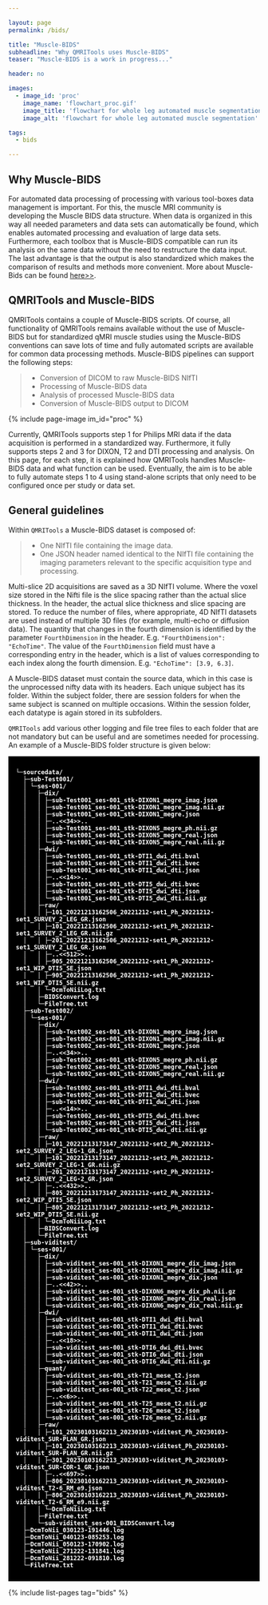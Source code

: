 ```yaml
---

layout: page
permalink: /bids/

title: "Muscle-BIDS"
subheadline: "Why QMRITools uses Muscle-BIDS"
teaser: "Muscle-BIDS is a work in progress..."

header: no

images:
  - image_id: 'proc'
    image_name: 'flowchart_proc.gif'
    image_title: 'flowchart for whole leg automated muscle segmentation using convolutional neural network with the UNET architecture.'
    image_alt: 'flowchart for whole leg automated muscle segmentation'

tags: 
  - bids

---
```



## Why Muscle-BIDS

For automated data processing of processing with various tool-boxes data management is important. For this, the muscle MRI community is developing the Muscle BIDS data structure. When data is organized in this way all needed parameters and data sets can automatically be found, which enables automated processing and evaluation of large data sets. Furthermore, each toolbox that is Muscle-BIDS compatible can run its analysis on the same data without the need to restructure the data input. The last advantage is that the output is also standardized which makes the comparison of results and methods more convenient. More about Muscle-Bids can be found [here>>](https://muscle-bids.github.io/).

## QMRITools and Muscle-BIDS

QMRITools contains a couple of Muscle-BIDS scripts. Of course, all functionality of QMRITools remains available without the use of Muscle-BIDS but for standardized qMRI muscle studies using the Muscle-BIDS conventions can save lots of time and fully automated scripts are available for common data processing methods. Muscle-BIDS pipelines can support the following steps:

> - Conversion of DICOM to raw Muscle-BIDS NIfTI
> - Processing of Muscle-BIDS data
> - Analysis of processed Muscle-BIDS data
> - Conversion of Muscle-BIDS output to DICOM

{% include page-image im_id="proc" %}

Currently, QMRITools supports step 1 for Philips MRI data if the data acquisition is performed in a standardized way. Furthermore, it fully supports steps 2 and 3 for DIXON, T2 and DTI processing and analysis. On this page, for each step, it is explained how QMRITools handles Muscle-BIDS data and what function can be used. Eventually, the aim is to be able to fully automate steps 1 to 4 using stand-alone scripts that only need to be configured once per study or data set.

## General guidelines

Within `QMRITools` a Muscle-BIDS dataset is composed of:

> - One NIfTI file containing the image data.
> - One JSON header named identical to the NIfTI file containing the imaging parameters relevant to the specific acquisition type and processing.

Multi-slice 2D acquisitions are saved as a 3D NIfTI volume. Where the voxel size stored in the Nifti file is the slice spacing rather than the actual slice thickness. In the header, the actual slice thickness and slice spacing are stored.
To reduce the number of files, where appropriate, 4D NIfTI datasets are used instead of multiple 3D files (for example, multi-echo or diffusion data). The quantity that changes in the fourth dimension is identified by the parameter `FourthDimension` in the header. E.g. `"FourthDimension": "EchoTime"`. The value of the `FourthDimension` field must have a corresponding entry in the header, which is a list of values corresponding to each index along the fourth dimension. E.g. `"EchoTime": [3.9, 6.3]`.

A Muscle-BIDS dataset must contain the source data, which in this case is the unprocessed nifty data with its headers. Each unique subject has its folder. Within the subject folder, there are session folders for when the same subject is scanned on multiple occasions. Within the session folder, each datatype is again stored in its subfolders.

`QMRITools` add various other logging and file tree files to each folder that are not mandatory but can be useful and are sometimes needed for processing. An example of a Muscle-BIDS folder structure is given below:

<div style="
  background-color:black;
  font-family:Roboto Mono,SFMono-Regular,Consolas,Menlo,monospace;
  line-height: 1.17;
  padding-top: 25px;
  padding-bottom: 25px;
  padding-left: 15px;
  padding-right: 15px;
  color: white;
  font-weight: bold;
  font-size: 12px">
└─sourcedata/<br>
&nbsp;&nbsp;├─sub-Test001/<br>
&nbsp;&nbsp;│&nbsp;└─ses-001/<br>
&nbsp;&nbsp;│&nbsp;&nbsp;&nbsp;├─dix/<br>
&nbsp;&nbsp;│&nbsp;&nbsp;&nbsp;│&nbsp;├─sub-Test001_ses-001_stk-DIXON1_megre_imag.json<br>
&nbsp;&nbsp;│&nbsp;&nbsp;&nbsp;│&nbsp;├─sub-Test001_ses-001_stk-DIXON1_megre_imag.nii.gz<br>
&nbsp;&nbsp;│&nbsp;&nbsp;&nbsp;│&nbsp;├─sub-Test001_ses-001_stk-DIXON1_megre.json<br>
&nbsp;&nbsp;│&nbsp;&nbsp;&nbsp;│&nbsp;├─..<<34>>..<br>
&nbsp;&nbsp;│&nbsp;&nbsp;&nbsp;│&nbsp;├─sub-Test001_ses-001_stk-DIXON5_megre_ph.nii.gz<br>
&nbsp;&nbsp;│&nbsp;&nbsp;&nbsp;│&nbsp;├─sub-Test001_ses-001_stk-DIXON5_megre_real.json<br>
&nbsp;&nbsp;│&nbsp;&nbsp;&nbsp;│&nbsp;└─sub-Test001_ses-001_stk-DIXON5_megre_real.nii.gz<br>
&nbsp;&nbsp;│&nbsp;&nbsp;&nbsp;├─dwi/<br>
&nbsp;&nbsp;│&nbsp;&nbsp;&nbsp;│&nbsp;├─sub-Test001_ses-001_stk-DTI1_dwi_dti.bval<br>
&nbsp;&nbsp;│&nbsp;&nbsp;&nbsp;│&nbsp;├─sub-Test001_ses-001_stk-DTI1_dwi_dti.bvec<br>
&nbsp;&nbsp;│&nbsp;&nbsp;&nbsp;│&nbsp;├─sub-Test001_ses-001_stk-DTI1_dwi_dti.json<br>
&nbsp;&nbsp;│&nbsp;&nbsp;&nbsp;│&nbsp;├─..<<14>>..<br>
&nbsp;&nbsp;│&nbsp;&nbsp;&nbsp;│&nbsp;├─sub-Test001_ses-001_stk-DTI5_dwi_dti.bvec<br>
&nbsp;&nbsp;│&nbsp;&nbsp;&nbsp;│&nbsp;├─sub-Test001_ses-001_stk-DTI5_dwi_dti.json<br>
&nbsp;&nbsp;│&nbsp;&nbsp;&nbsp;│&nbsp;└─sub-Test001_ses-001_stk-DTI5_dwi_dti.nii.gz<br>
&nbsp;&nbsp;│&nbsp;&nbsp;&nbsp;├─raw/<br>
&nbsp;&nbsp;│&nbsp;&nbsp;&nbsp;│&nbsp;├─101_20221213162506_20221212-set1_Ph_20221212-set1_SURVEY_2_LEG_GR.json<br>
&nbsp;&nbsp;│&nbsp;&nbsp;&nbsp;│&nbsp;├─101_20221213162506_20221212-set1_Ph_20221212-set1_SURVEY_2_LEG_GR.nii.gz<br>
&nbsp;&nbsp;│&nbsp;&nbsp;&nbsp;│&nbsp;├─201_20221213162506_20221212-set1_Ph_20221212-set1_SURVEY_2_LEG_GR.json<br>
&nbsp;&nbsp;│&nbsp;&nbsp;&nbsp;│&nbsp;├─..<<512>>..<br>
&nbsp;&nbsp;│&nbsp;&nbsp;&nbsp;│&nbsp;├─905_20221213162506_20221212-set1_Ph_20221212-set1_WIP_DTI5_SE.json<br>
&nbsp;&nbsp;│&nbsp;&nbsp;&nbsp;│&nbsp;├─905_20221213162506_20221212-set1_Ph_20221212-set1_WIP_DTI5_SE.nii.gz<br>
&nbsp;&nbsp;│&nbsp;&nbsp;&nbsp;│&nbsp;└─DcmToNiiLog.txt<br>
&nbsp;&nbsp;│&nbsp;&nbsp;&nbsp;├─BIDSConvert.log<br>
&nbsp;&nbsp;│&nbsp;&nbsp;&nbsp;└─FileTree.txt<br>
&nbsp;&nbsp;├─sub-Test002/<br>
&nbsp;&nbsp;│&nbsp;└─ses-001/<br>
&nbsp;&nbsp;│&nbsp;&nbsp;&nbsp;├─dix/<br>
&nbsp;&nbsp;│&nbsp;&nbsp;&nbsp;│&nbsp;├─sub-Test002_ses-001_stk-DIXON1_megre_imag.json<br>
&nbsp;&nbsp;│&nbsp;&nbsp;&nbsp;│&nbsp;├─sub-Test002_ses-001_stk-DIXON1_megre_imag.nii.gz<br>
&nbsp;&nbsp;│&nbsp;&nbsp;&nbsp;│&nbsp;├─sub-Test002_ses-001_stk-DIXON1_megre.json<br>
&nbsp;&nbsp;│&nbsp;&nbsp;&nbsp;│&nbsp;├─..<<34>>..<br>
&nbsp;&nbsp;│&nbsp;&nbsp;&nbsp;│&nbsp;├─sub-Test002_ses-001_stk-DIXON5_megre_ph.nii.gz<br>
&nbsp;&nbsp;│&nbsp;&nbsp;&nbsp;│&nbsp;├─sub-Test002_ses-001_stk-DIXON5_megre_real.json<br>
&nbsp;&nbsp;│&nbsp;&nbsp;&nbsp;│&nbsp;└─sub-Test002_ses-001_stk-DIXON5_megre_real.nii.gz<br>
&nbsp;&nbsp;│&nbsp;&nbsp;&nbsp;├─dwi/<br>
&nbsp;&nbsp;│&nbsp;&nbsp;&nbsp;│&nbsp;├─sub-Test002_ses-001_stk-DTI1_dwi_dti.bval<br>
&nbsp;&nbsp;│&nbsp;&nbsp;&nbsp;│&nbsp;├─sub-Test002_ses-001_stk-DTI1_dwi_dti.bvec<br>
&nbsp;&nbsp;│&nbsp;&nbsp;&nbsp;│&nbsp;├─sub-Test002_ses-001_stk-DTI1_dwi_dti.json<br>
&nbsp;&nbsp;│&nbsp;&nbsp;&nbsp;│&nbsp;├─..<<14>>..<br>
&nbsp;&nbsp;│&nbsp;&nbsp;&nbsp;│&nbsp;├─sub-Test002_ses-001_stk-DTI5_dwi_dti.bvec<br>
&nbsp;&nbsp;│&nbsp;&nbsp;&nbsp;│&nbsp;├─sub-Test002_ses-001_stk-DTI5_dwi_dti.json<br>
&nbsp;&nbsp;│&nbsp;&nbsp;&nbsp;│&nbsp;└─sub-Test002_ses-001_stk-DTI5_dwi_dti.nii.gz<br>
&nbsp;&nbsp;│&nbsp;&nbsp;&nbsp;├─raw/<br>
&nbsp;&nbsp;│&nbsp;&nbsp;&nbsp;│&nbsp;├─101_20221213173147_20221212-set2_Ph_20221212-set2_SURVEY_2_LEG-1_GR.json<br>
&nbsp;&nbsp;│&nbsp;&nbsp;&nbsp;│&nbsp;├─101_20221213173147_20221212-set2_Ph_20221212-set2_SURVEY_2_LEG-1_GR.nii.gz<br>
&nbsp;&nbsp;│&nbsp;&nbsp;&nbsp;│&nbsp;├─201_20221213173147_20221212-set2_Ph_20221212-set2_SURVEY_2_LEG-2_GR.json<br>
&nbsp;&nbsp;│&nbsp;&nbsp;&nbsp;│&nbsp;├─..<<432>>..<br>
&nbsp;&nbsp;│&nbsp;&nbsp;&nbsp;│&nbsp;├─805_20221213173147_20221212-set2_Ph_20221212-set2_WIP_DTI5_SE.json<br>
&nbsp;&nbsp;│&nbsp;&nbsp;&nbsp;│&nbsp;├─805_20221213173147_20221212-set2_Ph_20221212-set2_WIP_DTI5_SE.nii.gz<br>
&nbsp;&nbsp;│&nbsp;&nbsp;&nbsp;│&nbsp;└─DcmToNiiLog.txt<br>
&nbsp;&nbsp;│&nbsp;&nbsp;&nbsp;├─BIDSConvert.log<br>
&nbsp;&nbsp;│&nbsp;&nbsp;&nbsp;└─FileTree.txt<br>
&nbsp;&nbsp;├─sub-viditest/<br>
&nbsp;&nbsp;│&nbsp;└─ses-001/<br>
&nbsp;&nbsp;│&nbsp;&nbsp;&nbsp;├─dix/<br>
&nbsp;&nbsp;│&nbsp;&nbsp;&nbsp;│&nbsp;├─sub-viditest_ses-001_stk-DIXON1_megre_dix_imag.json<br>
&nbsp;&nbsp;│&nbsp;&nbsp;&nbsp;│&nbsp;├─sub-viditest_ses-001_stk-DIXON1_megre_dix_imag.nii.gz<br>
&nbsp;&nbsp;│&nbsp;&nbsp;&nbsp;│&nbsp;├─sub-viditest_ses-001_stk-DIXON1_megre_dix.json<br>
&nbsp;&nbsp;│&nbsp;&nbsp;&nbsp;│&nbsp;├─..<<42>>..<br>
&nbsp;&nbsp;│&nbsp;&nbsp;&nbsp;│&nbsp;├─sub-viditest_ses-001_stk-DIXON6_megre_dix_ph.nii.gz<br>
&nbsp;&nbsp;│&nbsp;&nbsp;&nbsp;│&nbsp;├─sub-viditest_ses-001_stk-DIXON6_megre_dix_real.json<br>
&nbsp;&nbsp;│&nbsp;&nbsp;&nbsp;│&nbsp;└─sub-viditest_ses-001_stk-DIXON6_megre_dix_real.nii.gz<br>
&nbsp;&nbsp;│&nbsp;&nbsp;&nbsp;├─dwi/<br>
&nbsp;&nbsp;│&nbsp;&nbsp;&nbsp;│&nbsp;├─sub-viditest_ses-001_stk-DTI1_dwi_dti.bval<br>
&nbsp;&nbsp;│&nbsp;&nbsp;&nbsp;│&nbsp;├─sub-viditest_ses-001_stk-DTI1_dwi_dti.bvec<br>
&nbsp;&nbsp;│&nbsp;&nbsp;&nbsp;│&nbsp;├─sub-viditest_ses-001_stk-DTI1_dwi_dti.json<br>
&nbsp;&nbsp;│&nbsp;&nbsp;&nbsp;│&nbsp;├─..<<18>>..<br>
&nbsp;&nbsp;│&nbsp;&nbsp;&nbsp;│&nbsp;├─sub-viditest_ses-001_stk-DTI6_dwi_dti.bvec<br>
&nbsp;&nbsp;│&nbsp;&nbsp;&nbsp;│&nbsp;├─sub-viditest_ses-001_stk-DTI6_dwi_dti.json<br>
&nbsp;&nbsp;│&nbsp;&nbsp;&nbsp;│&nbsp;└─sub-viditest_ses-001_stk-DTI6_dwi_dti.nii.gz<br>
&nbsp;&nbsp;│&nbsp;&nbsp;&nbsp;├─quant/<br>
&nbsp;&nbsp;│&nbsp;&nbsp;&nbsp;│&nbsp;├─sub-viditest_ses-001_stk-T21_mese_t2.json<br>
&nbsp;&nbsp;│&nbsp;&nbsp;&nbsp;│&nbsp;├─sub-viditest_ses-001_stk-T21_mese_t2.nii.gz<br>
&nbsp;&nbsp;│&nbsp;&nbsp;&nbsp;│&nbsp;├─sub-viditest_ses-001_stk-T22_mese_t2.json<br>
&nbsp;&nbsp;│&nbsp;&nbsp;&nbsp;│&nbsp;├─..<<6>>..<br>
&nbsp;&nbsp;│&nbsp;&nbsp;&nbsp;│&nbsp;├─sub-viditest_ses-001_stk-T25_mese_t2.nii.gz<br>
&nbsp;&nbsp;│&nbsp;&nbsp;&nbsp;│&nbsp;├─sub-viditest_ses-001_stk-T26_mese_t2.json<br>
&nbsp;&nbsp;│&nbsp;&nbsp;&nbsp;│&nbsp;└─sub-viditest_ses-001_stk-T26_mese_t2.nii.gz<br>
&nbsp;&nbsp;│&nbsp;&nbsp;&nbsp;├─raw/<br>
&nbsp;&nbsp;│&nbsp;&nbsp;&nbsp;│&nbsp;├─101_20230103162213_20230103-viditest_Ph_20230103-viditest_SUR-PLAN_GR.json<br>
&nbsp;&nbsp;│&nbsp;&nbsp;&nbsp;│&nbsp;├─101_20230103162213_20230103-viditest_Ph_20230103-viditest_SUR-PLAN_GR.nii.gz<br>
&nbsp;&nbsp;│&nbsp;&nbsp;&nbsp;│&nbsp;├─301_20230103162213_20230103-viditest_Ph_20230103-viditest_SUR-COR-1_GR.json<br>
&nbsp;&nbsp;│&nbsp;&nbsp;&nbsp;│&nbsp;├─..<<697>>..<br>
&nbsp;&nbsp;│&nbsp;&nbsp;&nbsp;│&nbsp;├─806_20230103162213_20230103-viditest_Ph_20230103-viditest_T2-6_RM_e9.json<br>
&nbsp;&nbsp;│&nbsp;&nbsp;&nbsp;│&nbsp;├─806_20230103162213_20230103-viditest_Ph_20230103-viditest_T2-6_RM_e9.nii.gz<br>
&nbsp;&nbsp;│&nbsp;&nbsp;&nbsp;│&nbsp;└─DcmToNiiLog.txt<br>
&nbsp;&nbsp;│&nbsp;&nbsp;&nbsp;├─FileTree.txt<br>
&nbsp;&nbsp;│&nbsp;&nbsp;&nbsp;└─sub-viditest_ses-001_BIDSConvert.log<br>
&nbsp;&nbsp;├─DcmToNii_030123-191446.log<br>
&nbsp;&nbsp;├─DcmToNii_040123-085253.log<br>
&nbsp;&nbsp;├─DcmToNii_050123-170902.log<br>
&nbsp;&nbsp;├─DcmToNii_271222-131841.log<br>
&nbsp;&nbsp;├─DcmToNii_281222-091810.log<br>
&nbsp;&nbsp;└─FileTree.txt
</div>


{% include list-pages tag="bids" %}